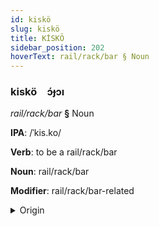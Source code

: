 ```yaml
---
id: kiskö
slug: kiskö
title: KİSKÖ
sidebar_position: 202
hoverText: rail/rack/bar § Noun
---
```


### kiskö&emsp;<span kind="abugida">ɔ́ɟɔı</span>

*rail/rack/bar* **§** Noun

**IPA**: /ˈkis.ko/

**Verb**: to be a rail/rack/bar

**Noun**: rail/rack/bar

**Modifier**: rail/rack/bar-related

<details>
    <summary>Origin</summary>
    Finnish kisko [ˈk̟is̠ko̞]<br/>
    <em>Uralic Language Family</em>
</details>